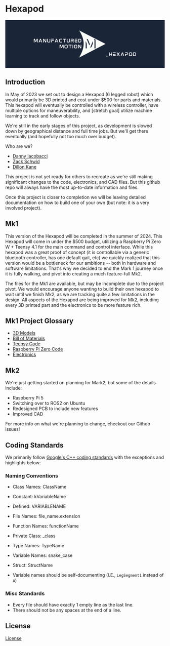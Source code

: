 # Hexapod

![Manufactured Motion Logo](./Images/hexapod_logo.png)

## Introduction

In May of 2023 we set out to design a Hexapod (6 legged robot) which would primarily be 3D printed and cost under $500 for parts and materials. This hexapod will eventually be controlled with a wireless controller, have multiple options for maneuverability, and [stretch goal] utilize machine learning to track and follow objects.

We're still in the early stages of this project, as development is slowed down by geographical distance and full time jobs. But we'll get there eventually (and hopefully not too much over budget).

Who are we?

- [Danny Iacobacci](https://www.linkedin.com/in/diacobacci/)
- [Zack Schwid](https://www.linkedin.com/in/zacharyschwid/)
- [Dillon Kane](https://www.linkedin.com/in/dillonkane/)

This project is not yet ready for others to recreate as we're still making significant changes to the code, electronics, and CAD files. But this github repo will always have the most up-to-date information and files.

Once this project is closer to completion we will be leaving detailed documentation on how to build one of your own (but note: it is a very involved project).

## Mk1

This version of the Hexapod will be completed in the summer of 2024. This Hexapod will come in under the $500 budget, utilizing a Raspberry Pi Zero W + Teensy 4.1 for the main command and control interface. While this hexapod was a great proof of concept (it is controllable via a generic bluetooth controller, has one default gait, etc) we quickly realized that this version would be a bottleneck for our ambitions -- both in hardware and software limitations. That's why we decided to end the Mark 1 journey once it is fully walking, and pivot into creating a much feature-full Mk2.

The files for the Mk1 are available, but may be incomplete due to the project pivot. We would encourage anyone wanting to build their own hexapod to wait until we finish Mk2, as we are tracking quite a few limitations in the design. All aspects of the Hexapod are being improved for Mk2, including every 3D printed part and the electronics to be more feature rich.

## Mk1 Project Glossary

- [3D Models](<Mk1/Mk1 3D Prints>)
- [Bill of Materials](<Mk1/Mk1 Bill-of-Materials/BOM.md>)
- [Teensy Code](./HexapodController/)
- [Raspberry Pi Zero Code](<Mk1/Mk1_Hexapod_Command>)
- [Electronics](<./Mk1/Mk1 PCB>)

## Mk2

We're just getting started on planning for Mark2, but some of the details include:

- Raspberry Pi 5
- Switching over to ROS2 on Ubuntu
- Redesigned PCB to include new features
- Improved CAD

For more info on what we're planning to change, checkout our Github issues!

## Coding Standards

We primarily follow [Google's C++ coding standards](https://google.github.io/styleguide/cppguide.html#Function_Names) with the exceptions and highlights below:

### Naming Conventions

- Class Names: ClassName
- Constant: kVariableName
- Defined: VARIABLENAME
- File Names: file_name.extension
- Function Names: functionName
- Private Class: _class
- Type Names: TypeName
- Variable Names: snake_case
- Struct: StructName

- Variable names should be self-documenting (I.E., `LegSegment1` instead of `A`)

### Misc Standards

- Every file should have exactly 1 empty line as the last line.
- There should not be any spaces at the end of a line.

## License

[License](./LICENSE)
